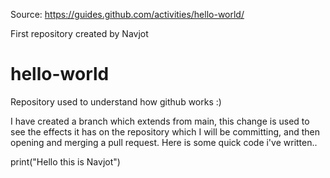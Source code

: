Source: https://guides.github.com/activities/hello-world/

First repository created by Navjot
# hello-world
Repository used to understand how github works :)

I have created a branch which extends from main, this change is used to see the
effects it has on the repository which I will be committing, and then opening and merging a pull request.
Here is some quick code i've written..

print("Hello this is Navjot")
